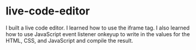 # live-code-editor
 
I built a live code editor. I learned how to use the iframe tag. I also learned how to use JavaScript event listener onkeyup to write in the values for the HTML, CSS, and JavaScript and compile the result.
